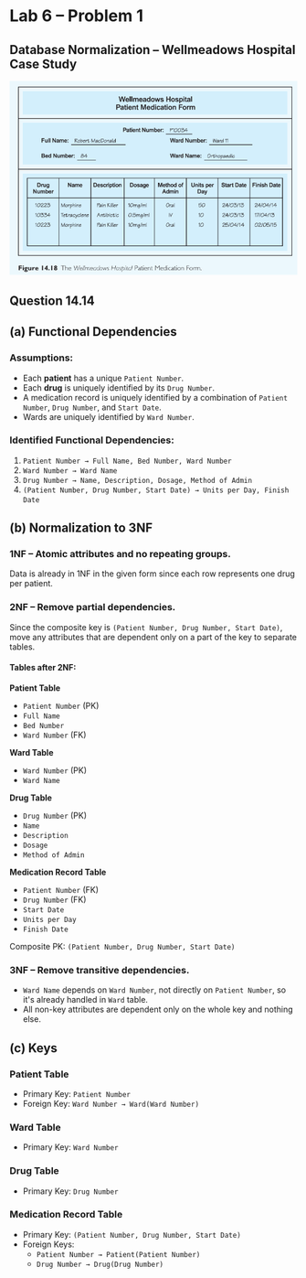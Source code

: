 # Lab 6 – Problem 1  
## Database Normalization – Wellmeadows Hospital Case Study
![alt text](image.png)

## Question 14.14

## (a) Functional Dependencies

### Assumptions:
- Each **patient** has a unique `Patient Number`.
- Each **drug** is uniquely identified by its `Drug Number`.
- A medication record is uniquely identified by a combination of `Patient Number`, `Drug Number`, and `Start Date`.
- Wards are uniquely identified by `Ward Number`.

### Identified Functional Dependencies:
1. `Patient Number → Full Name, Bed Number, Ward Number`
2. `Ward Number → Ward Name`
3. `Drug Number → Name, Description, Dosage, Method of Admin`
4. `(Patient Number, Drug Number, Start Date) → Units per Day, Finish Date`


## (b) Normalization to 3NF

### **1NF** – Atomic attributes and no repeating groups.

Data is already in 1NF in the given form since each row represents one drug per patient.

### **2NF** – Remove partial dependencies.

Since the composite key is `(Patient Number, Drug Number, Start Date)`, move any attributes that are dependent only on a part of the key to separate tables.

#### Tables after 2NF:

**Patient Table**
- `Patient Number` (PK)
- `Full Name`
- `Bed Number`
- `Ward Number` (FK)

**Ward Table**
- `Ward Number` (PK)
- `Ward Name`

**Drug Table**
- `Drug Number` (PK)
- `Name`
- `Description`
- `Dosage`
- `Method of Admin`

**Medication Record Table**
- `Patient Number` (FK)
- `Drug Number` (FK)
- `Start Date`
- `Units per Day`
- `Finish Date`

Composite PK: `(Patient Number, Drug Number, Start Date)`

### **3NF** – Remove transitive dependencies.

- `Ward Name` depends on `Ward Number`, not directly on `Patient Number`, so it's already handled in `Ward` table.
- All non-key attributes are dependent only on the whole key and nothing else.

## (c) Keys

### **Patient Table**
- Primary Key: `Patient Number`
- Foreign Key: `Ward Number → Ward(Ward Number)`

### **Ward Table**
- Primary Key: `Ward Number`

### **Drug Table**
- Primary Key: `Drug Number`

### **Medication Record Table**
- Primary Key: `(Patient Number, Drug Number, Start Date)`
- Foreign Keys:
  - `Patient Number → Patient(Patient Number)`
  - `Drug Number → Drug(Drug Number)`